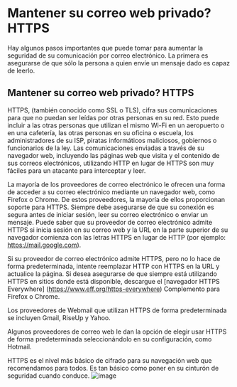 [Title]: # (¿ Mantener su correo web privado ? HTTP)
[Difficulty]: # (Principiante)
[Order]: # (0)

# Mantener su correo web privado? HTTPS

Hay algunos pasos importantes que puede tomar para aumentar la seguridad de su comunicación por correo electrónico. La primera es asegurarse de que sólo la persona a quien envíe un mensaje dado es capaz de leerlo.

## Mantener su correo web privado? HTTPS

HTTPS, (también conocido como SSL o TLS), cifra sus comunicaciones para que no puedan ser leídas por otras personas en su red. Esto puede incluir a las otras personas que utilizan el mismo Wi-Fi en un aeropuerto o en una cafetería, las otras personas en su oficina o escuela, los administradores de su ISP, piratas informáticos maliciosos, gobiernos o funcionarios de la ley. Las comunicaciones enviadas a través de su navegador web, incluyendo las páginas web que visita y el contenido de sus correos electrónicos, utilizando HTTP en lugar de HTTPS son muy fáciles para un atacante para interceptar y leer.

La mayoría de los proveedores de correo electrónico le ofrecen una forma de acceder a su correo electrónico mediante un navegador web, como Firefox o Chrome. De estos proveedores, la mayoría de ellos proporcionan soporte para HTTPS. Siempre debe asegurarse de que su conexión es segura antes de iniciar sesión, leer su correo electrónico o enviar un mensaje. Puede saber que su proveedor de correo electrónico admite HTTPS si inicia sesión en su correo web y la URL en la parte superior de su navegador comienza con las letras HTTPS en lugar de HTTP (por ejemplo: https://mail.google.com).

Si su proveedor de correo electrónico admite HTTPS, pero no lo hace de forma predeterminada, intente reemplazar HTTP con HTTPS en la URL y actualice la página. Si desea asegurarse de que siempre está utilizando HTTPS en sitios donde está disponible, descargue el  [navegador HTTPS Everywhere] (https://www.eff.org/https-everywhere) Complemento para Firefox o Chrome.

Los proveedores de Webmail que utilizan HTTPS de forma predeterminada se incluyen Gmail, RiseUp y Yahoo.

Algunos proveedores de correo web le dan la opción de elegir usar HTTPS de forma predeterminada seleccionándolo en su configuración, como Hotmail.

HTTPS es el nivel más básico de cifrado para su navegación web que recomendamos para todos. Es tan básico como poner en su cinturón de seguridad cuando conduce.
![image](email1.png)
